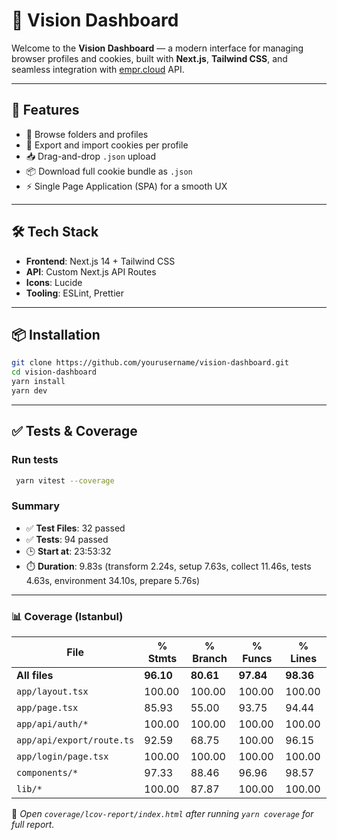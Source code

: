 # 🧠 Vision Dashboard

Welcome to the **Vision Dashboard** — a modern interface for managing browser profiles and cookies, built with **Next.js**, **Tailwind CSS**, and seamless integration with [empr.cloud](https://v1.empr.cloud) API.

---

## 🚀 Features

- 📁 Browse folders and profiles
- 🍪 Export and import cookies per profile
- 📥 Drag-and-drop `.json` upload
- 📦 Download full cookie bundle as `.json`
- ⚡ Single Page Application (SPA) for a smooth UX

---

## 🛠️ Tech Stack

- **Frontend**: Next.js 14 + Tailwind CSS
- **API**: Custom Next.js API Routes
- **Icons**: Lucide
- **Tooling**: ESLint, Prettier

---

## 📦 Installation

```bash
git clone https://github.com/yourusername/vision-dashboard.git
cd vision-dashboard
yarn install
yarn dev
```
---

## ✅ Tests & Coverage

### Run tests

```bash
 yarn vitest --coverage

```

### Summary

- ✅ **Test Files**: 32 passed  
- ✅ **Tests**: 94 passed  
- 🕒 **Start at**: 23:53:32  
- ⏱️ **Duration**: 9.83s (transform 2.24s, setup 7.63s, collect 11.46s, tests 4.63s, environment 34.10s, prepare 5.76s)

---

### 📊 Coverage (Istanbul)

| File                          | % Stmts | % Branch | % Funcs | % Lines |
|-------------------------------|---------|----------|---------|---------|
| **All files**                 | **96.10** | **80.61** | **97.84** | **98.36** |
| `app/layout.tsx`             | 100.00  | 100.00   | 100.00  | 100.00  |
| `app/page.tsx`               | 85.93   | 55.00    | 93.75   | 94.44   |
| `app/api/auth/*`             | 100.00  | 100.00   | 100.00  | 100.00  |
| `app/api/export/route.ts`    | 92.59   | 68.75    | 100.00  | 96.15   |
| `app/login/page.tsx`         | 100.00  | 100.00   | 100.00  | 100.00  |
| `components/*`               | 97.33   | 88.46    | 96.96   | 98.57   |
| `lib/*`                      | 100.00  | 87.87    | 100.00  | 100.00  |

📁 _Open `coverage/lcov-report/index.html` after running `yarn coverage` for full report._

